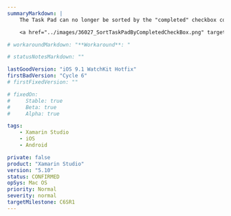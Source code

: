 ```yaml
---
summaryMarkdown: |
    The Task Pad can no longer be sorted by the "completed" checkbox column.

    <a href="../images/36027_SortTaskPadByCompletedCheckBox.png" target="_blank"><img src="../images/36027_SortTaskPadByCompletedCheckBox.png" width="232" height="81" /></a>

# workaroundMarkdown: "**Workaround**: "

# statusNotesMarkdown: ""

lastGoodVersion: "iOS 9.1 WatchKit Hotfix"
firstBadVersion: "Cycle 6"
# firstFixedVersion: ""

# fixedOn:
#     Stable: true
#     Beta: true
#     Alpha: true

tags:
    - Xamarin Studio
    - iOS
    - Android

private: false
product: "Xamarin Studio"
version: "5.10"
status: CONFIRMED
opSys: Mac OS
priority: Normal
severity: normal
targetMilestone: C6SR1
---
```

